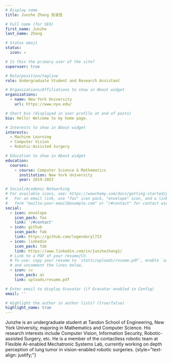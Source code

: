 ```yaml
---
# Display name
title: Junzhe Zhang 张浚哲

# Full name (for SEO)
first_name: Junzhe
last_name: Zhang

# Status emoji
status:
  icon: ✈️

# Is this the primary user of the site?
superuser: true

# Role/position/tagline
role: Undergraduate Student and Research Assistant 

# Organizations/Affiliations to show in About widget
organizations:
  - name: New York University
    url: https://www.nyu.edu/

# Short bio (displayed in user profile at end of posts)
bio: Hello! Welcome to my home page.

# Interests to show in About widget
interests:
  - Machine Learning
  - Computer Vision
  - Robotic-Assisted Surgery

# Education to show in About widget
education:
  courses:
    - course: Computer Science & Mathematics
      institution: New York University
      year: 2019-2023

# Social/Academic Networking
# For available icons, see: https://wowchemy.com/docs/getting-started/page-builder/#icons
#   For an email link, use "fas" icon pack, "envelope" icon, and a link in the
#   form "mailto:your-email@example.com" or "/#contact" for contact widget.
social:
  - icon: envelope
    icon_pack: fas
    link: '/#contact'
  - icon: github
    icon_pack: fab
    link: https://github.com/legendaryl713
  - icon: linkedin
    icon_pack: fab
    link: https://www.linkedin.com/in/junzhezhang1/
  # Link to a PDF of your resume/CV.
  # To use: copy your resume to `static/uploads/resume.pdf`, enable `ai` icons in `params.yaml`,
  # and uncomment the lines below.
  - icon: cv
    icon_pack: ai
    link: uploads/resume.pdf

# Enter email to display Gravatar (if Gravatar enabled in Config)
email: ''

# Highlight the author in author lists? (true/false)
highlight_name: true
---
```


Junzhe is an undergraduate student at Tandon School of Engineering, New York University, majoring in Mathematics and Computer Science. His research interests include Computer Vision, Information Security, Robotic-assisted Surgery, etc. He is a member of the contactless robotic team at Flexible AI-enabled Mechatronic Systems Lab, currently working on depth perception of lung tumor in vision-enabled robotic surgeries.
{style="text-align: justify;"}
